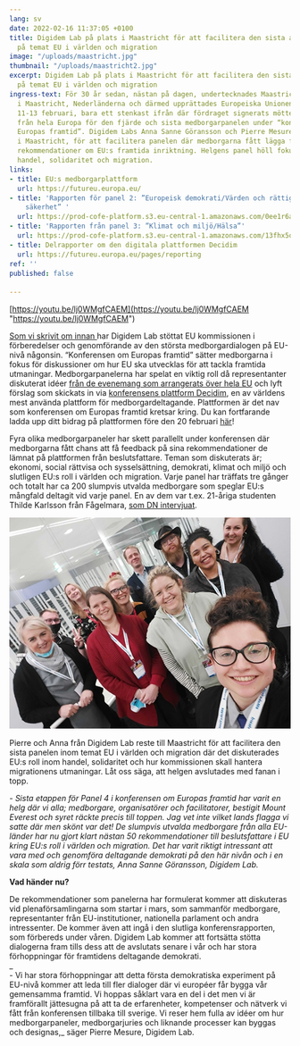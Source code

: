 ```yaml
---
lang: sv
date: 2022-02-16 11:37:05 +0100
title: Digidem Lab på plats i Maastricht för att facilitera den sista av EU:s medborgarpaneler
  på temat EU i världen och migration
image: "/uploads/maastricht.jpg"
thumbnail: "/uploads/maastricht2.jpg"
excerpt: Digidem Lab på plats i Maastricht för att facilitera den sista av EU:s medborgarpaneler
  på temat EU i världen och migration
ingress-text: För 30 år sedan, nästan på dagen, undertecknades Maastrichtfördraget
  i Maastricht, Nederländerna och därmed upprättades Europeiska Unionen. Helgen den
  11-13 februari, bara ett stenkast ifrån där fördraget signerats möttes ca 200 medborgare
  från hela Europa för den fjärde och sista medborgarpanelen under “konferensen om
  Europas framtid”. Digidem Labs Anna Sanne Göransson och Pierre Mesure var på plats
  i Maastricht, för att facilitera panelen där medborgarna fått lägga fram konkreta
  rekommendationer om EU:s framtida inriktning. Helgens panel höll fokus på EU i världen,
  handel, solidaritet och migration.
links:
- title: EU:s medborgarplattform
  url: https://futureu.europa.eu/
- title: 'Rapporten för panel 2: ”Europeisk demokrati/Värden och rättigheter, rättsstatsprincipen,
    säkerhet” '
  url: https://prod-cofe-platform.s3.eu-central-1.amazonaws.com/0ee1r6af76z91r5gicimulyj2nyd?response-content-disposition=inline%3B%20filename%3D%22Panel%202%20recommendations%20FINAL_SV.pdf%22%3B%20filename%2A%3DUTF-8%27%27Panel%25202%2520recommendations%2520FINAL_SV.pdf&response-content-type=application%2Fpdf&X-Amz-Algorithm=AWS4-HMAC-SHA256&X-Amz-Credential=AKIA3LJJXGZPDFYVOW5V%2F20220215%2Feu-central-1%2Fs3%2Faws4_request&X-Amz-Date=20220215T152650Z&X-Amz-Expires=300&X-Amz-SignedHeaders=host&X-Amz-Signature=e73dba90cda3278f0fe7c6c244461c0b99eaceaf76c3a085ecf89085b1922a8b
- title: 'Rapporten från panel 3: ”Klimat och miljö/Hälsa”'
  url: https://prod-cofe-platform.s3.eu-central-1.amazonaws.com/13fhx5osumrezb4rfdq648ypirg1?response-content-disposition=inline%3B%20filename%3D%22COMM-2021-00809-01-02-SV-TRA-20.pdf%22%3B%20filename%2A%3DUTF-8%27%27COMM-2021-00809-01-02-SV-TRA-20.pdf&response-content-type=application%2Fpdf&X-Amz-Algorithm=AWS4-HMAC-SHA256&X-Amz-Credential=AKIA3LJJXGZPDFYVOW5V%2F20220216%2Feu-central-1%2Fs3%2Faws4_request&X-Amz-Date=20220216T105950Z&X-Amz-Expires=300&X-Amz-SignedHeaders=host&X-Amz-Signature=a6769ecdc50c18cf80410329050f851142039e1ea78a582851fd8f08088cbfe9
- title: Delrapporter om den digitala plattformen Decidim
  url: https://futureu.europa.eu/pages/reporting
ref: ''
published: false

---
```

[https://youtu.be/lj0WMgfCAEM](https://youtu.be/lj0WMgfCAEM "https://youtu.be/lj0WMgfCAEM")

[Som vi skrivit om innan ](https://digidemlab.org/digidem-lab-stotttar-eu-s-storsta-medborgardialog-nagonsin/)har Digidem Lab stöttat EU kommissionen i förberedelser och genomförande av den största medborgardialogen på EU-nivå någonsin. “Konferensen om Europas framtid” sätter medborgarna i fokus för diskussioner om hur EU ska utvecklas för att tackla framtida utmaningar. Medborgarpanelerna har spelat en viktig roll då representanter diskuterat idéer [från de evenemang som arrangerats över hela EU](https://futureu.europa.eu/meetings?locale=sv&pk_source=website&pk_medium=link&pk_campaign=europarl&pk_content=headlines_editorial) och lyft förslag som skickats in via [konferensens plattform Decidim](https://futureu.europa.eu/?locale=sv&pk_source=website&pk_medium=link&pk_campaign=europarl&pk_content=headlines_editorial), en av världens mest använda plattform för medborgardeltagande. Plattformen är det nav som konferensen om Europas framtid kretsar kring. Du kan fortfarande ladda upp ditt bidrag på plattformen före den 20 februari [här](https://futureu.europa.eu/pages/getinvolved)!

Fyra olika medborgarpaneler har skett parallellt under konferensen där medborgarna fått chans att få feedback på sina rekommendationer de lämnat på plattformen från beslutsfattare. Teman som diskuterats är; ekonomi, social rättvisa och sysselsättning, demokrati, klimat och miljö och slutligen EU:s roll i världen och migration. Varje panel har träffats tre gånger och totalt har ca 200 slumpvis utvalda medborgare som speglar EU:s mångfald deltagit vid varje panel. En av dem var t.ex. 21-åriga studenten Thilde Karlsson från Fågelmara, [som DN intervjuat](https://www.dn.se/vetenskap/svensk-21-aring-ger-klimatpolitiska-rad-till-eu/).

![](/uploads/maastricht2.jpg)

Pierre och Anna från Digidem Lab reste till Maastricht för att facilitera den sista panelen inom temat EU i världen och migration där det diskuterades EU:s roll inom handel, solidaritet och hur kommissionen skall hantera migrationens utmaningar. Låt oss säga, att helgen avslutades med fanan i topp.

_- Sista etappen för Panel 4 i konferensen om Europas framtid har varit en helg där vi alla; medborgare, organisatörer och facilitatorer, bestigit Mount Everest och syret räckte precis till toppen. Jag vet inte vilket lands flagga vi satte där men skönt var det! De slumpvis utvalda medborgare från alla EU-länder har nu gjort klart nästan 50 rekommendationer till beslutsfattare i EU kring EU:s roll i världen och migration. Det har varit riktigt intressant att vara med och genomföra deltagande demokrati på den här nivån och i en skala som aldrig förr testats, Anna Sanne Göransson, Digidem Lab._

**Vad händer nu?**

De rekommendationer som panelerna har formulerat kommer att diskuteras vid plenaförsamlingarna som startar i mars, som sammanför medborgare, representanter från EU-institutioner, nationella parlament och andra intressenter. De kommer även att ingå i den slutliga konferensrapporten, som förbereds under våren. Digidem Lab kommer att fortsätta stötta dialogerna fram tills dess att de avslutats senare i vår och har stora förhoppningar för framtidens deltagande demokrati.  
_  
\- Vi har stora förhoppningar att detta första demokratiska experiment på EU-nivå kommer att leda till fler dialoger där vi européer får bygga vår gemensamma framtid. Vi hoppas såklart vara en del i det men vi är framförallt jättesugna på att ta de erfarenheter, kompetenser och nätverk vi fått från konferensen tillbaka till sverige. Vi reser hem fulla av idéer om hur medborgarpaneler, medborgarjuries och liknande processer kan byggas och designas,_ säger Pierre Mesure, Digidem Lab.